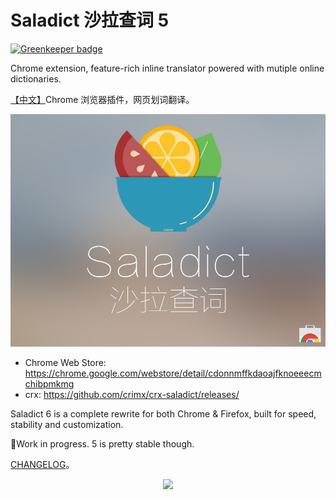 # Saladict 沙拉查词 5

[![Greenkeeper badge](https://badges.greenkeeper.io/crimx/ext-saladict.svg)](https://greenkeeper.io/)

Chrome extension, feature-rich inline translator powered with mutiple online dictionaries.

[【中文】](https://www.crimx.com/crx-saladict/)Chrome 浏览器插件，网页划词翻译。

<p align="center">
  <a href="https://chrome.google.com/webstore/detail/cdonnmffkdaoajfknoeeecmchibpmkmg" target="_blank"><img src="docs/saladict.jpg" /></a>
</p>

- Chrome Web Store: <https://chrome.google.com/webstore/detail/cdonnmffkdaoajfknoeeecmchibpmkmg>
- crx: <https://github.com/crimx/crx-saladict/releases/>

Saladict 6 is a complete rewrite for both Chrome & Firefox, built for speed, stability and customization.

:construction:Work in progress. 5 is pretty stable though.

[CHANGELOG](./CHANGELOG.md)。

<p align="center">
  <a href="https://chrome.google.com/webstore/detail/cdonnmffkdaoajfknoeeecmchibpmkmg" target="_blank"><img src="https://github.com/crimx/crx-saladict/wiki/images/screen-config.png" /></a>
</p>

